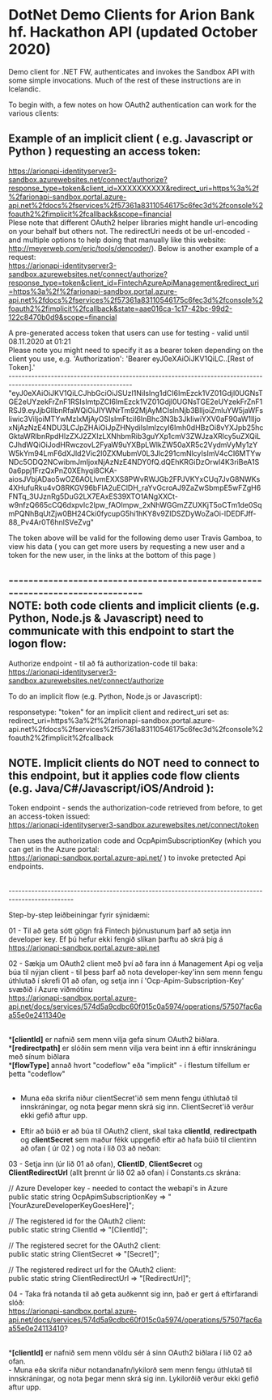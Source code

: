 # DotNet Demo Clients for Arion Bank hf. Hackathon API (updated October 2020)
Demo client for .NET FW, authenticates and invokes the Sandbox API with some simple invocations. Much of the rest of these instructions are in Icelandic.  

To begin with, a few notes on how OAuth2 authentication can work for the various clients:<br>

Example of an implicit client ( e.g. Javascript or Python ) requesting an access token:
----------------------------------------------------------------------------
https://arionapi-identityserver3-sandbox.azurewebsites.net/connect/authorize?response_type=token&client_id=XXXXXXXXXX&redirect_uri=https%3a%2f%2farionapi-sandbox.portal.azure-api.net%2fdocs%2fservices%2f57361a83110546175c6fec3d%2fconsole%2foauth2%2fimplicit%2fcallback&scope=financial
<br>
Plese note that different OAuth2 helper libraries might handle url-encoding on your behalf but others not. The redirectUri needs ot be url-encoded - and multiple options to help doing that manually like this website: http://meyerweb.com/eric/tools/dencoder/). Below is another example of a request:
<br>
https://arionapi-identityserver3-sandbox.azurewebsites.net/connect/authorize?response_type=token&client_id=FintechAzureApiManagement&redirect_uri=https%3a%2f%2farionapi-sandbox.portal.azure-api.net%2fdocs%2fservices%2f57361a83110546175c6fec3d%2fconsole%2foauth2%2fimplicit%2fcallback&state=aae016ca-1c17-42bc-99d2-122c8470b0d9&scope=financial
<br>

A pre-generated access token that users can use for testing - valid until 08.11.2020 at 01:21  
Please note you might need to specify it as a bearer token depending on the client you use, e.g.  'Authorization': 'Bearer eyJ0eXAiOiJKV1QiLC..[Rest of Token].'  
--------------------------------------------------------------------------------------------------------------------<br>
"eyJ0eXAiOiJKV1QiLCJhbGciOiJSUzI1NiIsIng1dCI6ImEzck1VZ01Gdjl0UGNsTGE2eUYzekFrZnF1RSIsImtpZCI6ImEzck1VZ01Gdjl0UGNsTGE2eUYzekFrZnF1RSJ9.eyJjbGllbnRfaWQiOiJIYWNrTm92MjAyMCIsInNjb3BlIjoiZmluYW5jaWFsIiwic3ViIjoiMTYwMzIxMjAyOSIsImFtciI6InBhc3N3b3JkIiwiYXV0aF90aW1lIjoxNjAzNzE4NDU3LCJpZHAiOiJpZHNydiIsImlzcyI6Imh0dHBzOi8vYXJpb25hcGktaWRlbnRpdHlzZXJ2ZXIzLXNhbmRib3guYXp1cmV3ZWJzaXRlcy5uZXQiLCJhdWQiOiJodHRwczovL2FyaW9uYXBpLWlkZW50aXR5c2VydmVyMy1zYW5kYm94LmF6dXJld2Vic2l0ZXMubmV0L3Jlc291cmNlcyIsImV4cCI6MTYwNDc5ODQ2NCwibmJmIjoxNjAzNzE4NDY0fQ.dQEhKRGiDzOrwI4K3riBeA1S0a6ppj1FrzQxPnZ0XEhyqi8CKA-aiosJVbjADao5wOZ6AOLlvmEXXS8PWvRWJGb2FPJVKYxCUq7JvG8NWKs4XHufuRku4vO8RKGV96bFlA2uEClDH_raYvGcroAJ9ZaZwSbmpE5wFZgH6FNTq_3UJznRg5DuG2LX7EAxES39XTO1ANgXXCt-w9nfzQ665cCQ6dxpvIc2lpw_fAOImpw_2xNhWGGmZZUXKjT5oCTm1de0SqmPQNhBqUtZjw0BH24Cki0fycupG5hi1hKY8v9ZIDSZDyWoZaOi-lDEDFJff-88_Pv4Ar0T6hnlSVeZvg"       

The token above will be valid for the following demo user Travis Gamboa, to view his data ( you can get more users by requesting a new user and a token for the new user, in the links at the bottom of this page ) 

------------------------------------------------------------------------------<br>
NOTE: both code clients and implicit clients (e.g. Python, Node.js & Javascript) need to communicate with this endpoint to start the logon flow:<br>
----------------------------------------------------------------------------------------------
Authorize endpoint - til að fá authorization-code til baka:<br>
https://arionapi-identityserver3-sandbox.azurewebsites.net/connect/authorize

To do an implicit flow (e.g. Python, Node.js or Javascript):
<br>

responsetype: "token" for an implicit client and redirect_uri set as:
redirect_uri=https%3a%2f%2farionapi-sandbox.portal.azure-api.net%2fdocs%2fservices%2f57361a83110546175c6fec3d%2fconsole%2foauth2%2fimplicit%2fcallback
<br>

NOTE. Implicit clients do NOT need to connect to this endpoint, but it applies code flow clients (e.g. Java/C#/Javascript/iOS/Android ):<br>
------------------------------------------------------------------------------------------------------------------------------
Token endpoint - sends the authorization-code retrieved from before, to get an access-token issued:<br>
https://arionapi-identityserver3-sandbox.azurewebsites.net/connect/token

Then uses the  authorization code and OcpApimSubscriptionKey (which you can get in the Azure portal:<br> https://arionapi-sandbox.portal.azure-api.net/ ) to invoke pretected Api endpoints.
<br>

<br>--------------------------------------------------------------------------------------------------<br>
 
Step-by-step leiðbeiningar fyrir  sýnidæmi:<br>

01 - Til að geta sótt gögn frá Fintech þjónustunum þarf að setja inn developer key. Ef þú hefur ekki fengið slíkan þarftu að skrá þig á https://arionapi-sandbox.portal.azure-api.net<br>

02 - Sækja um OAuth2 client með því að fara inn á Management Api og velja búa til nýjan client - til þess þarf að nota developer-key'inn sem menn fengu úthlutað í skrefi 01 að ofan, og setja inn í 'Ocp-Apim-Subscription-Key' svæðið í Azure viðmótinu<br>
https://arionapi-sandbox.portal.azure-api.net/docs/services/574d5a9cdbc60f015c0a5974/operations/57507fac6aa55e0e2411340e

<br>
*<b>[clientId]</b> er nafnið sem menn vilja gefa sínum OAuth2 biðlara.<br> 
*<b>[redirectpath]</b> er slóðin sem menn vilja vera beint inn á eftir innskráningu með sínum biðlara<br>
*<b>[flowType]</b> annað hvort "codeflow" eða "implicit" - í flestum tilfellum er þetta "codeflow"<br><br>

- Muna eða skrifa niður clientSecret'ið sem menn fengu úthlutað til innskráningar, og nota þegar menn skrá sig inn. ClientSecret'ið verður ekki gefið aftur upp.<br>

- Eftir að búið er að búa til OAuth2 client, skal taka <b>clientId</b>, <b>redirectpath</b> og <b>clientSecret</b> sem maður fékk uppgefið eftir að hafa búið til clientinn að ofan ( úr 02 ) og nota í lið 03 að neðan:

03 - Setja inn <b><developerKey></b> (úr lið 01 að ofan), <b>ClientID</b>, <b>ClientSecret</b> og <b>ClientRedirectUrl</b> (allt þrennt úr lið 02 að ofan) í Constants.cs skrána:<br>

// Azure Developer key - needed to contact the webapi's in Azure<br>
public static string OcpApimSubscriptionKey => "[YourAzureDeveloperKeyGoesHere]";<br>

// The registered id for the OAuth2 client:<br>
public static string ClientId => "[ClientId]";<br>

// The registered secret for the OAuth2 client:<br>
public static string ClientSecret => "[Secret]";<br>
        
// The registered redirect url for the OAuth2 client:<br>
public static string ClientRedirectUrl => "[RedirectUrl]";<br>

04 - Taka frá notanda til að geta auðkennt sig inn, það er gert á eftirfarandi slóð:<br>
https://arionapi-sandbox.portal.azure-api.net/docs/services/574d5a9cdbc60f015c0a5974/operations/57507fac6aa55e0e24113410?

<br>
*<b>[clientId]</b> er nafnið sem menn völdu sér á sinn OAuth2 biðlara í lið 02 að ofan.<br>
- Muna eða skrifa niður notandanafn/lykilorð sem menn fengu úthlutað til innskráningar, og nota þegar menn skrá sig inn. Lykilorðið verður ekki gefið aftur upp.
